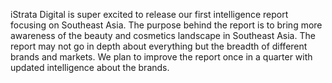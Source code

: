 iStrata Digital is super excited to release our first intelligence report focusing on Southeast Asia. The purpose behind the report is to bring more awareness of the beauty and cosmetics landscape in Southeast Asia. The report may not go in depth about everything but the breadth of different brands and markets. We plan to improve the report once in a quarter with updated intelligence about the brands. 
